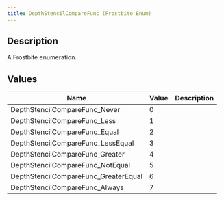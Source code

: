 ```yaml
---
title: DepthStencilCompareFunc (Frostbite Enum)
---
```

## Description

A Frostbite enumeration.

## Values

| Name                                  | Value | Description |
| ------------------------------------- | ----- | ----------- |
| DepthStencilCompareFunc\_Never        | 0     |             |
| DepthStencilCompareFunc\_Less         | 1     |             |
| DepthStencilCompareFunc\_Equal        | 2     |             |
| DepthStencilCompareFunc\_LessEqual    | 3     |             |
| DepthStencilCompareFunc\_Greater      | 4     |             |
| DepthStencilCompareFunc\_NotEqual     | 5     |             |
| DepthStencilCompareFunc\_GreaterEqual | 6     |             |
| DepthStencilCompareFunc\_Always       | 7     |             |
